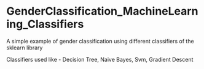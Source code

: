# GenderClassification_MachineLearning_Classifiers
A simple example of gender classification using different classifiers of the sklearn library

Classifiers used like -
Decision Tree,
Naive Bayes,
Svm,
Gradient Descent
